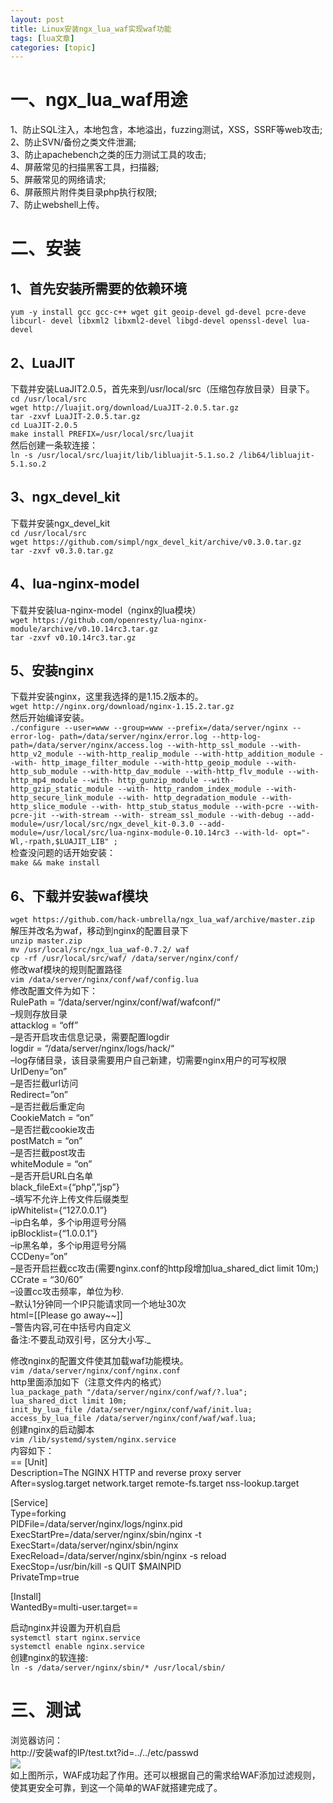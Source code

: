 ```yaml
---
layout: post
title: Linux安装ngx_lua_waf实现waf功能 
tags: [lua文章]
categories: [topic]
---
```

# 一、ngx_lua_waf用途

1、防止SQL注入，本地包含，本地溢出，fuzzing测试，XSS，SSRF等web攻击;  
2、防止SVN/备份之类文件泄漏;  
3、防止apachebench之类的压力测试工具的攻击;  
4、屏蔽常见的扫描黑客工具，扫描器;  
5、屏蔽常见的网络请求;  
6、屏蔽照片附件类目录php执行权限;  
7、防止webshell上传。

# 二、安装

## 1、首先安装所需要的依赖环境

`yum -y install gcc gcc-c++ wget git geoip-devel gd-devel pcre-deve libcurl-
devel libxml2 libxml2-devel libgd-devel openssl-devel lua-devel`

## 2、LuaJIT

下载并安装LuaJIT2.0.5，首先来到/usr/local/src（压缩包存放目录）目录下。  
`cd /usr/local/src`  
`wget http://luajit.org/download/LuaJIT-2.0.5.tar.gz`  
`tar -zxvf LuaJIT-2.0.5.tar.gz`  
`cd LuaJIT-2.0.5`  
`make install PREFIX=/usr/local/src/luajit`  
然后创建一条软连接：  
`ln -s /usr/local/src/luajit/lib/libluajit-5.1.so.2 /lib64/libluajit-5.1.so.2`

## 3、ngx_devel_kit

下载并安装ngx_devel_kit  
`cd /usr/local/src`  
`wget https://github.com/simpl/ngx_devel_kit/archive/v0.3.0.tar.gz`  
`tar -zxvf v0.3.0.tar.gz`

## 4、lua-nginx-model

下载并安装lua-nginx-model（nginx的lua模块）  
`wget https://github.com/openresty/lua-nginx-
module/archive/v0.10.14rc3.tar.gz`  
`tar -zxvf v0.10.14rc3.tar.gz`

## 5、安装nginx

下载并安装nginx，这里我选择的是1.15.2版本的。  
`wget http://nginx.org/download/nginx-1.15.2.tar.gz`  
然后开始编译安装。  
`./configure --user=www --group=www --prefix=/data/server/nginx --error-log-
path=/data/server/nginx/error.log --http-log-
path=/data/server/nginx/access.log --with-http_ssl_module --with-
http_v2_module --with-http_realip_module --with-http_addition_module --with-
http_image_filter_module --with-http_geoip_module --with-http_sub_module
--with-http_dav_module --with-http_flv_module --with-http_mp4_module --with-
http_gunzip_module --with-http_gzip_static_module --with-
http_random_index_module --with-http_secure_link_module --with-
http_degradation_module --with-http_slice_module --with-
http_stub_status_module --with-pcre --with-pcre-jit --with-stream --with-
stream_ssl_module --with-debug --add-module=/usr/local/src/ngx_devel_kit-0.3.0
--add-module=/usr/local/src/lua-nginx-module-0.10.14rc3 --with-ld-
opt="-Wl,-rpath,$LUAJIT_LIB" ;`  
检查没问题的话开始安装：  
`make && make install`

## 6、下载并安装waf模块

`wget https://github.com/hack-umbrella/ngx_lua_waf/archive/master.zip`  
解压并改名为waf，移动到nginx的配置目录下  
`unzip master.zip`  
`mv /usr/local/src/ngx_lua_waf-0.7.2/ waf`  
`cp -rf /usr/local/src/waf/ /data/server/nginx/conf/`  
修改waf模块的规则配置路径  
`vim /data/server/nginx/conf/waf/config.lua`  
修改配置文件为如下：  
RulePath = “/data/server/nginx/conf/waf/wafconf/“  
–规则存放目录  
attacklog = “off”  
–是否开启攻击信息记录，需要配置logdir  
logdir = “/data/server/nginx/logs/hack/“  
–log存储目录，该目录需要用户自己新建，切需要nginx用户的可写权限  
UrlDeny=”on”  
–是否拦截url访问  
Redirect=”on”  
–是否拦截后重定向  
CookieMatch = “on”  
–是否拦截cookie攻击  
postMatch = “on”  
–是否拦截post攻击  
whiteModule = “on”  
–是否开启URL白名单  
black_fileExt={“php”,”jsp”}  
–填写不允许上传文件后缀类型  
ipWhitelist={“127.0.0.1”}  
–ip白名单，多个ip用逗号分隔  
ipBlocklist={“1.0.0.1”}  
–ip黑名单，多个ip用逗号分隔  
CCDeny=”on”  
–是否开启拦截cc攻击(需要nginx.conf的http段增加lua_shared_dict limit 10m;)  
CCrate = “30/60”  
–设置cc攻击频率，单位为秒.  
–默认1分钟同一个IP只能请求同一个地址30次  
html=[[Please go away~~]]  
–警告内容,可在中括号内自定义  
备注:不要乱动双引号，区分大小写._

修改nginx的配置文件使其加载waf功能模块。  
`vim /data/server/nginx/conf/nginx.conf`  
http里面添加如下（注意文件内的格式）  
`lua_package_path "/data/server/nginx/conf/waf/?.lua";`  
`lua_shared_dict limit 10m;`  
`init_by_lua_file /data/server/nginx/conf/waf/init.lua;`  
`access_by_lua_file /data/server/nginx/conf/waf/waf.lua;`  
创建nginx的启动脚本  
`vim /lib/systemd/system/nginx.service`  
内容如下：  
== [Unit]  
Description=The NGINX HTTP and reverse proxy server  
After=syslog.target network.target remote-fs.target nss-lookup.target

[Service]  
Type=forking  
PIDFile=/data/server/nginx/logs/nginx.pid  
ExecStartPre=/data/server/nginx/sbin/nginx -t  
ExecStart=/data/server/nginx/sbin/nginx  
ExecReload=/data/server/nginx/sbin/nginx -s reload  
ExecStop=/usr/bin/kill -s QUIT $MAINPID  
PrivateTmp=true

[Install]  
WantedBy=multi-user.target==

启动nginx并设置为开机自启  
`systemctl start nginx.service`  
`systemctl enable nginx.service`  
创建nginx的软连接:  
`ln -s /data/server/nginx/sbin/* /usr/local/sbin/`

# 三、测试

浏览器访问：  
http://安装waf的IP/test.txt?id=../../etc/passwd  
![](https://app.yinxiang.com/FileSharing.action?hash=1/13ad558d231e9bde3653bb3f97920f15-23899)  
如上图所示，WAF成功起了作用。还可以根据自己的需求给WAF添加过滤规则，使其更安全可靠，到这一个简单的WAF就搭建完成了。